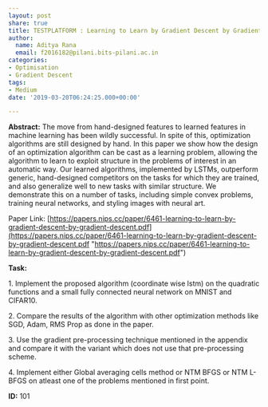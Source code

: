```yaml
---
layout: post
share: true
title: TESTPLATFORM : Learning to Learn by Gradient Descent by Gradient Descent
author:
  name: Aditya Rana
  email: f2016182@pilani.bits-pilani.ac.in
categories:
- Optimisation
- Gradient Descent
tags:
- Medium
date: '2019-03-20T06:24:25.000+00:00'

---
```

**Abstract:** The move from hand-designed features to learned features in machine learning has been wildly successful. In spite of this, optimization algorithms are still designed by hand. In this paper we show how the design of an optimization algorithm can be cast as a learning problem, allowing the algorithm to learn to exploit structure in the problems of interest in an automatic way. Our learned algorithms, implemented by LSTMs, outperform generic, hand-designed competitors on the tasks for which they are trained, and also generalize well to new tasks with similar structure. We demonstrate this on a number of tasks, including simple convex problems, training neural networks, and styling images with neural art.

Paper Link: [https://papers.nips.cc/paper/6461-learning-to-learn-by-gradient-descent-by-gradient-descent.pdf](https://papers.nips.cc/paper/6461-learning-to-learn-by-gradient-descent-by-gradient-descent.pdf "https://papers.nips.cc/paper/6461-learning-to-learn-by-gradient-descent-by-gradient-descent.pdf")

**Task:**

1\. Implement the proposed algorithm (coordinate wise lstm) on the quadratic functions and a small fully connected neural network on MNIST and CIFAR10.

2\. Compare the results of the algorithm with other optimization methods like SGD, Adam, RMS Prop as done in the paper.

3\. Use the gradient pre-processing technique mentioned in the appendix and compare it with the variant which does not use that pre-processing scheme.

4\. Implement either Global averaging cells method or NTM BFGS or NTM L-BFGS on atleast one of the problems mentioned in first point.

**ID:** 101